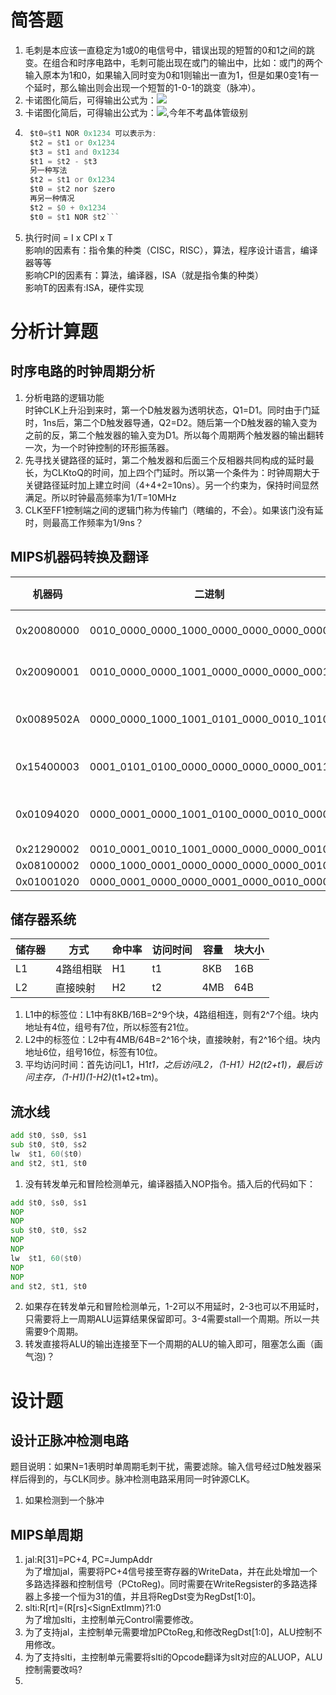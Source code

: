 # 简答题
1. 毛刺是本应该一直稳定为1或0的电信号中，错误出现的短暂的0和1之间的跳变。在组合和时序电路中，毛刺可能出现在或门的输出中，比如：或门的两个输入原本为1和0，如果输入同时变为0和1则输出一直为1，但是如果0变1有一个延时，那么输出则会出现一个短暂的1-0-1的跳变（脉冲）。
2. 卡诺图化简后，可得输出公式为：![](http://latex.codecogs.com/gif.latex?\Y\overline{W}+\overline{Y}W)
3. 卡诺图化简后，可得输出公式为：![](http://latex.codecogs.com/gif.latex?\A\overline{B}+B\overline{C}),今年不考晶体管级别
4. ```asm
    $t0=$t1 NOR 0x1234 可以表示为:
    $t2 = $t1 or 0x1234
    $t3 = $t1 and 0x1234 
    $t1 = $t2 - $t3
    另一种写法
    $t2 = $t1 or 0x1234
    $t0 = $t2 nor $zero
    再另一种情况
    $t2 = $0 + 0x1234
    $t0 = $t1 NOR $t2```
5. 执行时间 = I x CPI x T  
  影响I的因素有：指令集的种类（CISC，RISC），算法，程序设计语言，编译器等等   
  影响CPI的因素有：算法，编译器，ISA（就是指令集的种类）  
  影响T的因素有:ISA，硬件实现  
  
# 分析计算题
## 时序电路的时钟周期分析
1. 分析电路的逻辑功能  
  时钟CLK上升沿到来时，第一个D触发器为透明状态，Q1=D1。同时由于门延时，1ns后，第二个D触发器导通，Q2=D2。随后第一个D触发器的输入变为之前的反，第二个触发器的输入变为D1。所以每个周期两个触发器的输出翻转一次，为一个时钟控制的环形振荡器。
2. 先寻找关键路径的延时，第二个触发器和后面三个反相器共同构成的延时最长，为CLKtoQ的时间，加上四个门延时。所以第一个条件为：时钟周期大于关键路径延时加上建立时间（4+4+2=10ns）。另一个约束为，保持时间显然满足。所以时钟最高频率为1/T=10MHz
3. CLK至FF1控制端之间的逻辑门称为传输门（瞎编的，不会）。如果该门没有延时，则最高工作频率为1/9ns？

## MIPS机器码转换及翻译
机器码 | 二进制 | MIPS指令
----  | ---- | ----
0x20080000 |  0010_0000_0000_1000_0000_0000_0000_0000 | addi $8 $0 0
0x20090001 |  0010_0000_0000_1001_0000_0000_0000_0001 | addi $9 $0 1
0x0089502A |  0000_0000_1000_1001_0101_0000_0010_1010 | slt $10 $4 $9
0x15400003 |  0001_0101_0100_0000_0000_0000_0000_0011 | beq $21 $0 3
0x01094020 |  0000_0001_0000_1001_0100_0000_0010_0000 | add $20 $4 $4
0x21290002 |  0010_0001_0010_1001_0000_0000_0000_0010 | 
0x08100002 |  0000_1000_0001_0000_0000_0000_0000_0010
0x01001020 |  0000_0001_0000_0000_0001_0000_0010_0000

## 储存器系统
储存器 | 方式 | 命中率 | 访问时间 | 容量 | 块大小
---   | ---  | ---    | ---     | ---  | ---
L1    | 4路组相联 | H1 | t1     | 8KB  | 16B
L2    | 直接映射   | H2 | t2     | 4MB | 64B

1. L1中的标签位：L1中有8KB/16B=2^9个块，4路组相连，则有2^7个组。块内地址有4位，组号有7位，所以标签有21位。
2. L2中的标签位：L2中有4MB/64B=2^16个块，直接映射，有2^16个组。块内地址6位，组号16位，标签有10位。
3. 平均访问时间：首先访问L1，H1*t1，之后访问L2，（1-H1）*H2*(t2+t1)，最后访问主存，（1-H1)(1-H2)*(t1+t2+tm)。

## 流水线
```asm
add $t0, $s0, $s1
sub $t0, $t0, $s2
lw  $t1, 60($t0)
and $t2, $t1, $t0
```
1. 没有转发单元和冒险检测单元，编译器插入NOP指令。插入后的代码如下：
```asm
add $t0, $s0, $s1
NOP
NOP
sub $t0, $t0, $s2
NOP
NOP
lw  $t1, 60($t0)
NOP
NOP
and $t2, $t1, $t0
```
2. 如果存在转发单元和冒险检测单元，1-2可以不用延时，2-3也可以不用延时，只需要将上一周期ALU运算结果保留即可。3-4需要stall一个周期。所以一共需要9个周期。
3. 转发直接将ALU的输出连接至下一个周期的ALU的输入即可，阻塞怎么画（画气泡)？

# 设计题
## 设计正脉冲检测电路
题目说明：如果N=1表明时单周期毛刺干扰，需要滤除。输入信号经过D触发器采样后得到的，与CLK同步。脉冲检测电路采用同一时钟源CLK。
1. 如果检测到一个脉冲

## MIPS单周期
1. jal:R[31]=PC+4, PC=JumpAddr  
为了增加jal，需要将PC+4信号接至寄存器的WriteData，并在此处增加一个多路选择器和控制信号（PCtoReg)。同时需要在WriteRegsister的多路选择器上多接一个恒为31的值，并且将RegDst变为RegDst[1:0]。
2. slti:R[rt]=(R[rs]<SignExtImm)?1:0    
为了增加slti，主控制单元Control需要修改。
3. 为了支持jal，主控制单元需要增加PCtoReg,和修改RegDst[1:0]，ALU控制不用修改。
4. 为了支持slti，主控制单元需要将slti的Opcode翻译为slt对应的ALUOP，ALU控制需要改吗?
5. 

